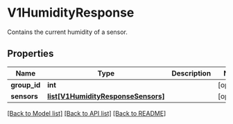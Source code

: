 # V1HumidityResponse

Contains the current humidity of a sensor.
## Properties
Name | Type | Description | Notes
------------ | ------------- | ------------- | -------------
**group_id** | **int** |  | [optional] 
**sensors** | [**list[V1HumidityResponseSensors]**](V1HumidityResponseSensors.md) |  | [optional] 

[[Back to Model list]](../README.md#documentation-for-models) [[Back to API list]](../README.md#documentation-for-api-endpoints) [[Back to README]](../README.md)


